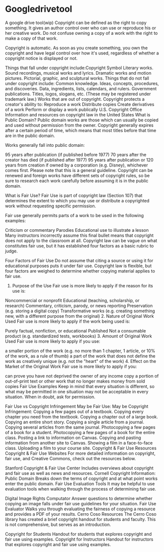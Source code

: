 # Googledrivetool
A google drive tool(wip)
Copyright can be defined as the right to copy something. It gives an author control over who can use or reproduce his or her creative work. Do not confuse owning a copy of a work with the right to make a copy of that work.

Copyright is automatic. As soon as you create something, you own the copyright and have legal control over how it's used, regardless of whether a copyright notice is displayed or not.

Things that fall under copyright include:Copyright Symbol
Literary works.
Sound recordings, musical works and lyrics.
Dramatic works and motion pictures.
Pictorial, graphic, and sculptural works.
Things that do not fall under copyright include:
Common knowledge.
Ideas, concepts, procedures, and discoveries.
Data, ingredients, lists, calendars, and rulers.
Government publications.
Titles, logos, slogans, etc. (These may be registered under trademark law.)
Works that are out of copyright.
Copyright protects a creator's ability to:
Reproduce a work
Distribute copies
Create derivatives of a work
Perform or display a work publically
U.S. Copyright Office
Information and resources on copyright law in the United States
What is Public Domain?
Public domain works are those which can usually be copied and used without permission from the owner. Copyright generally expires after a certain period of time, which means that most titles before that time are in the public domain.

Works generally fall into public domain:

95 years after publication (if published before 1977)
70 years after the creator has died (if published after 1977)
95 years after publication or 120 years from creation if owned by a corporation (e.g. Disney), whichever comes first.
Please note that this is a general guideline. Copyright can be renewed and foreign works have different sets of copyright rules, so be sure to research each work carefully before assuming it is in the public domain.

What is Fair Use?
Fair Use is part of copyright law (Section 107) that determines the extent to which you may use or distribute a copyrighted work without requesting specific permission.

Fair use generally permits parts of a work to be used in the following examples:

Criticism or commentary
Parodies
Educational use to illustrate a lesson
Many instructors incorrectly assume this final bullet means that copyright does not apply to the classroom at all. Copyright law can be vague on what constitutes fair use, but it has established four factors as a basic rubric to judge.

Four Factors of Fair Use
Do not assume that citing a source or using it for educational purposes puts it under fair use. Copyright law is flexible, but four factors are weighed to determine whether copying material applies to fair use.

1. Purpose of the Use
Fair use is more likely to apply if the reason for its use is:

Noncommercial or nonprofit
Educational (teaching, scholarship, or research)
Commentary, criticism, parody, or news reporting
Preservation (e.g. storing a digital copy)
Transformative works (e.g. creating something new, with a different purpose from the original)
2. Nature of Original Work Used
Fair use is more likely to apply if the work being used is:

Purely factual, nonfiction, or educational
Published
Not a consumable product (e.g. standardized tests, workbooks)
3. Amount of Original Work Used
Fair use is more likely to apply if you use:

a smaller portion of the work (e.g. no more than 1 chapter, 1 article, or 10% of the work, as a rule of thumb)
a part of the work that does not define the work as creatively unique (e.g. not the "heart" of the work)
4. Effect on the Market of the Original Work
Fair use is more likely to apply if you:

can prove you have not deprived the owner of any income
copy a portion of out-of-print text or other work that no longer makes money from sold copies
Fair Use Examples
Keep in mind that every situation is different, so what may be permitted in one situation may not be acceptable in every situation. When in doubt, ask for permission.

Fair Use vs Copyright Infringement
May be Fair Use:	May be Copyright Infringement:
Copying a few pages out of a textbook.	Copying every chapter you need from the textbook.
Copying a chapter out of a large book.	Copying an entire short story.
Copying a single article from a journal.	Copying several articles from the same journal.
Photocopying a few pages of a book for a student.	Photocopying a few pages of a book for the entire class.
Posting a link to information on Canvas.	Copying and pasting information from another site to Canvas.
Showing a film in a face-to-face class.	Uploading a film to your course site.
Copyright & Fair Use Resources
Copyright & Fair Use Websites
For more detailed information on copyright, fair use, and Creative Commons, check out the resources below.

Stanford Copyright & Fair Use Center
Includes overviews about copyright and fair use as well as news and resources.
Cornell Copyright Information: Public Domain
Breaks down the terms of copyright and at what point works enter the public domain.
Fair Use Evaluation Tools
It may be helpful to use evaluation tools when walking through the process of determining fair use.

Digital Image Rights Computator
Answer questions to determine whether copying an image falls under fair use guidelines for your situation.
Fair Use Evaluator
Walks you through evaluating the fairness of copying a resource and provides a PDF of your results.
Cerro Coso Resources
The Cerro Coso library has created a brief copyright handout for students and faculty. This is not comprehensive, but serves as an introduction.

Copyright for Students
Handout for students that explores copyright and fair use using examples.
Copyright for Instructors
Handout for instructors that explores copyright and fair use using examples.
